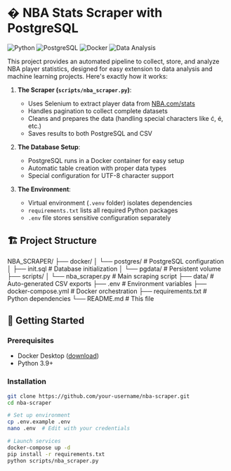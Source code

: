 # � NBA Stats Scraper with PostgreSQL

![Python](https://img.shields.io/badge/Python-3.9%2B-blue)
![PostgreSQL](https://img.shields.io/badge/PostgreSQL-13%2B-336791)
![Docker](https://img.shields.io/badge/Docker-20.10%2B-2496ED)
![Data Analysis](https://img.shields.io/badge/Potential_Use_Cases-Data_Analysis%7CML%7CVisualization-FFA500)

This project provides an automated pipeline to collect, store, and analyze NBA player statistics, designed for easy extension to data analysis and machine learning projects. Here's exactly how it works:

1. **The Scraper (`scripts/nba_scraper.py`)**:
   - Uses Selenium to extract player data from [NBA.com/stats](https://www.nba.com/stats)
   - Handles pagination to collect complete datasets
   - Cleans and prepares the data (handling special characters like ć, é, etc.)
   - Saves results to both PostgreSQL and CSV

2. **The Database Setup**:
   - PostgreSQL runs in a Docker container for easy setup
   - Automatic table creation with proper data types
   - Special configuration for UTF-8 character support

3. **The Environment**:
   - Virtual environment (`.venv` folder) isolates dependencies
   - `requirements.txt` lists all required Python packages
   - `.env` file stores sensitive configuration separately


## 🏗️ Project Structure

NBA_SCRAPER/
├── docker/
│ └── postgres/ # PostgreSQL configuration
│ ├── init.sql # Database initialization
│ └── pgdata/ # Persistent volume
├── scripts/
│ └── nba_scraper.py # Main scraping script
├── data/ # Auto-generated CSV exports
├── .env # Environment variables
├── docker-compose.yml # Docker orchestration
├── requirements.txt # Python dependencies
└── README.md # This file


## 🚀 Getting Started

### Prerequisites
- Docker Desktop ([download](https://www.docker.com/products/docker-desktop))
- Python 3.9+

### Installation
```bash
git clone https://github.com/your-username/nba-scraper.git
cd nba-scraper

# Set up environment
cp .env.example .env
nano .env  # Edit with your credentials

# Launch services
docker-compose up -d
pip install -r requirements.txt
python scripts/nba_scraper.py
```











